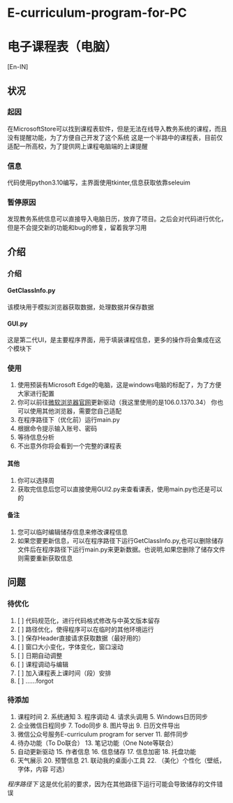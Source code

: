 # E-curriculum-program-for-PC
# 电子课程表（电脑）
[En-IN]

## 状况
### 起因
在MicrosoftStore可以找到课程表软件，但是无法在线导入教务系统的课程，而且没有提醒功能，为了方便自己开发了这个系统
这是一个半路中的课程表，目前仅适配一所高校，为了提供网上课程电脑端的上课提醒
### 信息
代码使用python3.10编写，主界面使用tkinter,信息获取依靠seleuim
### 暂停原因
发现教务系统信息可以直接导入电脑日历，放弃了项目。之后会对代码进行优化，但是不会提交新的功能和bug的修复，留着我学习用

## 介绍
### 介绍
#### GetClassInfo.py
该模块用于模拟浏览器获取数据，处理数据并保存数据
#### GUI.py
这是第二代UI，是主要程序界面，用于填装课程信息，更多的操作将会集成在这个模块下

### 使用
1. 使用预装有Microsoft Edge的电脑，这是windows电脑的标配了，为了方便大家进行配置
2. 你可以前往[微软浏览器官网](https://developer.microsoft.com/en-us/microsoft-edge/tools/webdriver/)更新驱动（我这里使用的是106.0.1370.34）
你也可以使用其他浏览器，需要您自己适配
3. 在程序路径下（优化前）运行main.py
4. 根据命令提示输入账号、密码
5. 等待信息分析
6. 不出意外你将会看到一个完整的课程表
#### 其他
1. 你可以选择周
2. 获取完信息后您可以直接使用GUI2.py来查看课表，使用main.py也还是可以的
#### 备注
1. 您可以临时编辑储存信息来修改课程信息
2. 如果您要更新信息，可以在程序路径下运行GetClassInfo.py,也可以删除储存文件后在程序路径下运行main.py来更新数据。也说明,如果您删除了储存文件则需要重新获取信息

## 问题
### 待优化
1. [ ] 代码规范化，进行代码格式修改与中英文版本留存
2. [ ] 路径优化，使得程序可以在临时的其他环境运行
3. [ ] 保存Header直接请求获取数据（最好用的）
4. [ ] 窗口大小变化，字体变化，窗口滚动
5. [ ] 日期自动调整
6. [ ] 课程调动与编辑
7. [ ] 加入课程表上课时间（段）安排
8. [ ] ……forgot
### 待添加
1. 课程时间 2. 系统通知 3. 程序调动 4. 请求头调用 5. Windows日历同步
6. 企业微信日程同步 7. Todo同步 8. 图片导出 9. 日历文件导出 
10. 微信公众号服务E-curriculum program for server 11. 邮件同步
12. 待办功能（To Do联合） 13. 笔记功能（One Note等联合）
14. 自动更新驱动 15. 作者信息 16. 信息储存 17. 信息加密 18. 托盘功能
19. 天气展示 20. 预警信息 21. 联动我的桌面小工具 22. （美化）个性化（壁纸，字体，内容 可选）

*程序路径下* 这是优化前的要求，因为在其他路径下运行可能会导致储存的文件错误
